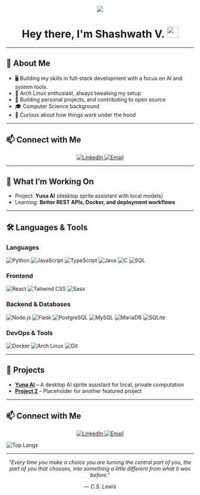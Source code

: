 <p align="center">
  <img src="./assets/third.gif"/>
</p>
<h1 align="center">
    Hey there, I'm Shashwath V.
    <img src="https://media.giphy.com/media/hvRJCLFzcasrR4ia7z/giphy.gif" width="30px"/>
</h1>

---


## 📖 About Me
- 🖥️ Building my skills in full-stack development with a focus on AI and system tools.  
- 🐧 Arch Linux enthusiast, always tweaking my setup  
- 💼 Building personal projects, and contributing to open source  
- 🎓 Computer Science background  
- 🚀 Curious about how things work under the hood  

--- 


## 📫 Connect with Me
<p align="center">
  <a href="https://www.linkedin.com/in/shashwathv4405">
    <img src="https://img.shields.io/badge/LinkedIn-0077B5?style=for-the-badge&logo=linkedin&logoColor=white" alt="LinkedIn"/>
  </a>
  
  <a href="mailto:shashwathv4405@gmail.com">
    <img src="https://img.shields.io/badge/Email-D14836?style=for-the-badge&logo=gmail&logoColor=white" alt="Email"/>
  </a>
</p>

---



## 🔧 What I’m Working On
- Project: **Yuna AI** (desktop sprite assistant with local models)  
- Learning: **Better REST APIs, Docker, and deployment workflows**

---


## 🛠️ Languages & Tools

### Languages
![Python](https://img.shields.io/badge/Python-3776AB?style=for-the-badge&logo=python&logoColor=white)
![JavaScript](https://img.shields.io/badge/JavaScript-F7DF1E?style=for-the-badge&logo=javascript&logoColor=black)
![TypeScript](https://img.shields.io/badge/TypeScript-3178C6?style=for-the-badge&logo=typescript&logoColor=white)
![Java](https://img.shields.io/badge/Java-ED8B00?style=for-the-badge&logo=openjdk&logoColor=white)
![C](https://img.shields.io/badge/C-A8B9CC?style=for-the-badge&logo=c&logoColor=white)
![SQL](https://img.shields.io/badge/SQL-4479A1?style=for-the-badge&logo=mysql&logoColor=white)

### Frontend
![React](https://img.shields.io/badge/React-20232A?style=for-the-badge&logo=react&logoColor=61DAFB)
![Tailwind CSS](https://img.shields.io/badge/Tailwind_CSS-38B2AC?style=for-the-badge&logo=tailwind-css&logoColor=white)
![Sass](https://img.shields.io/badge/Sass-CC6699?style=for-the-badge&logo=sass&logoColor=white)

### Backend & Databases
![Node.js](https://img.shields.io/badge/Node.js-339933?style=for-the-badge&logo=nodedotjs&logoColor=white)
![Flask](https://img.shields.io/badge/Flask-000000?style=for-the-badge&logo=flask&logoColor=white)
![PostgreSQL](https://img.shields.io/badge/PostgreSQL-4169E1?style=for-the-badge&logo=postgresql&logoColor=white)
![MySQL](https://img.shields.io/badge/MySQL-4479A1?style=for-the-badge&logo=mysql&logoColor=white)
![MariaDB](https://img.shields.io/badge/MariaDB-003545?style=for-the-badge&logo=mariadb&logoColor=white)
![SQLite](https://img.shields.io/badge/SQLite-003B57?style=for-the-badge&logo=sqlite&logoColor=white)

### DevOps & Tools
![Docker](https://img.shields.io/badge/Docker-2496ED?style=for-the-badge&logo=docker&logoColor=white)
![Arch Linux](https://img.shields.io/badge/Arch_Linux-1793D1?style=for-the-badge&logo=arch-linux&logoColor=white)
![Git](https://img.shields.io/badge/Git-F05032?style=for-the-badge&logo=git&logoColor=white)

---

## 🚀 Projects
- **[Yuna AI](#)** – A desktop AI sprite assistant for local, private computation  
- **[Project 2](#)** – Placeholder for another featured project  

---

## 📫 Connect with Me
<p align="center">
  <a href="https://www.linkedin.com/in/shashwathv4405">
    <img src="https://img.shields.io/badge/LinkedIn-0077B5?style=for-the-badge&logo=linkedin&logoColor=white" alt="LinkedIn"/>
  </a>
  <a href="mailto:shashwathv4405@gmail.com">
    <img src="https://img.shields.io/badge/Email-D14836?style=for-the-badge&logo=gmail&logoColor=white" alt="Email"/>
  </a>
</p>


![Top Langs](https://github-readme-stats.vercel.app/api/top-langs/?username=shashwathv&layout=compact&theme=radical&hide_border=true&card_width=850)

<hr>
<div align="center">
  <p><em>"Every time you make a choice you are turning the central part of you, the part of you that chooses, into something a little different from what it was before."</em></p>
  <p>— <em>C.S. Lewis</em></p>
</div>
